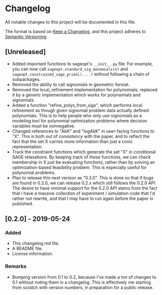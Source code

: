 # Changelog
All notable changes to this project will be documented in this file.

The format is based on [Keep a Changelog](https://keepachangelog.com/en/1.0.0/),
and this project adheres to [Semantic Versioning](https://semver.org/spec/v2.0.0.html).

## [Unreleased]
 - Added important functions to sageopt's ``__init__.py`` file.
 For example, you can now call ``sageopt.standard_sig_monomials(n)`` and
 ``sageopt.constrained_sage_primal(....)`` without following a chain of
 subpackages.
 - Removed the ability to call signomials in geometric format.
 - Removed the local_refinement implementation for polynomials; replaced
   it by a generic implementation which works for polynomials and signomials
 - Added a function "refine_polys_from_sigs", which performs local refinement
   as though given signomial problem data actually defined polynomials. This
   is to help people who only use signomials as a modeling tool for polynomial
   optimization problems where decision variables must be nonnegative.
  - Changed references to "AbK" and "logAbK" in user-facing functions to "X".
  This is both out of consistency with the paper, and to reflect the fact that
  the set X carries more information than just a conic representation.
  - Track the constraint functions which generate the set "X" in conditional SAGE
  relaxations. By keeping track of these functions, we can check membership in X
  just be evaluating functions, rather than by solving an optimization-based
  feasibility problem. This is especially useful for polynomial problems.
  - Plan to release this next version as "0.3.0". This is done so that if bugs
  are found in 0.2.0, we can release 0.2.x which still follows the 0.2.0 API.
  The desire to have minimal support for the 0.2.0 API stems from the fact that
  I have a massive collection of experiment / simulation code that I'd rather
  not rewrite, and that I may have to run again before the paper is published.




## [0.2.0] - 2019-05-24
### Added
 - This changelog.md file.
 - A README file.
 - License information.
### Remarks
 - Bumping version from 0.1 to 0.2, because I've made a ton of changes to 0.1 without noting them in a changelog.
   This is effectively me starting from scratch with version numbers, in preparation for a public release.
